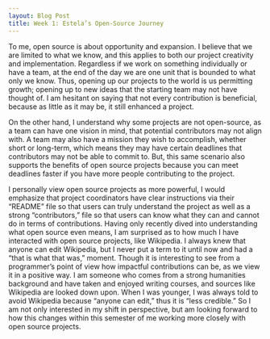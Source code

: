 ```yaml
---
layout: Blog Post
title: Week 1: Estela’s Open-Source Journey
---
```



To me, open source is about opportunity and expansion. I believe that we are limited to what we know, and this applies to both our project creativity and implementation. Regardless if we work on something individually or have a team, at the end of the day we are one unit that is bounded to what only we know. Thus, opening up our projects to the world is us permitting growth; opening up to new ideas that the starting team may not have thought of. I am hesitant on saying that not every contribution is beneficial, because as little as it may be, it still enhanced a project. 


On the other hand, I understand why some projects are not open-source, as a team can have one vision in mind, that potential contributors may not align with. A team may also have a mission they wish to accomplish, whether short or long-term, which means they may have certain deadlines that contributors may not be able to commit to. But, this same scenario also supports the benefits of open source projects because you can meet deadlines faster if you have more people contributing to the project. 


I personally view open source projects as more powerful, I would emphasize that project coordinators have clear instructions via their “README” file so that users can truly understand the project as well as a strong “contributors,” file so that users can know what they can and cannot do in terms of contributions. 
Having only recently dived into understanding what open source even means, I am surprised as to how much I have interacted with open source projects, like Wikipedia. I always knew that anyone can edit Wikipedia, but I never put a term to it until now and had a “that is what that was,” moment. Though it is interesting to see from a programmer’s point of view how impactful contributions can be, as we view it in a positive way. I am someone who comes from a strong humanities background and have taken and enjoyed writing courses, and sources like Wikipedia are looked down upon. When I was younger, I was always told to avoid Wikipedia because “anyone can edit,” thus it is “less credible.” So I am not only interested in my shift in perspective, but am looking forward to how this changes within this semester of me working more closely with open source projects. 
